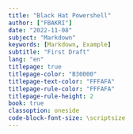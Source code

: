 ```yaml
---
title: "Black Hat Powershell"
author: ["FBAKRI"]
date: "2022-11-08"
subject: "Markdown"
keywords: [Markdown, Example]
subtitle: "First Draft"
lang: "en"
titlepage: true
titlepage-color: "B30000"
titlepage-text-color: "FFFAFA"
titlepage-rule-color: "FFFAFA"
titlepage-rule-height: 2
book: true
classoption: oneside
code-block-font-size: \scriptsize
---
```


